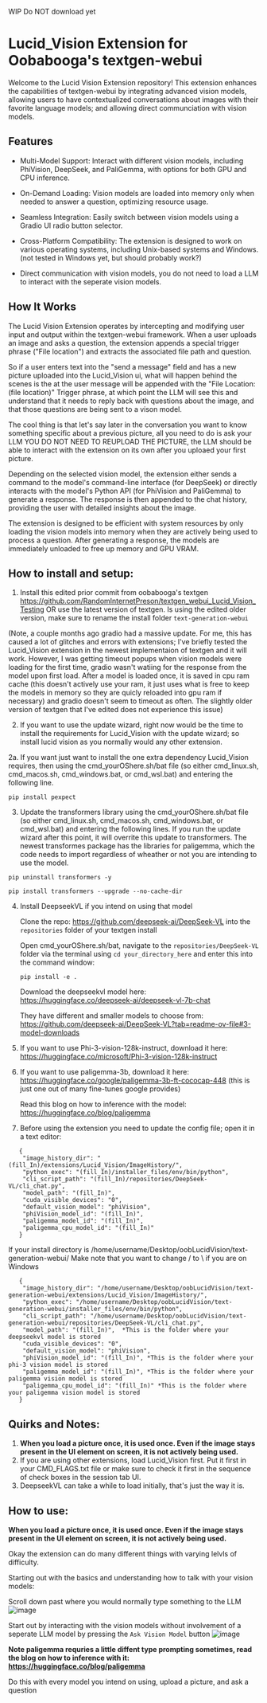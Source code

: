 WIP Do NOT download yet


# Lucid_Vision Extension for Oobabooga's textgen-webui

Welcome to the Lucid Vision Extension repository! This extension enhances the capabilities of textgen-webui by integrating advanced vision models, allowing users to have contextualized conversations about images with their favorite language models; and allowing direct communciation with vision models.

## Features


* Multi-Model Support: Interact with different vision models, including PhiVision, DeepSeek, and PaliGemma, with options for both GPU and CPU inference.

* On-Demand Loading: Vision models are loaded into memory only when needed to answer a question, optimizing resource usage.

* Seamless Integration: Easily switch between vision models using a Gradio UI radio button selector.

* Cross-Platform Compatibility: The extension is designed to work on various operating systems, including Unix-based systems and Windows. (not tested in Windows yet, but should probably work?)

* Direct communication with vision models, you do not need to load a LLM to interact with the seperate vision models.

## How It Works

The Lucid Vision Extension operates by intercepting and modifying user input and output within the textgen-webui framework. When a user uploads an image and asks a question, the extension appends a special trigger phrase ("File location") and extracts the associated file path and question.

So if a user enters text into the "send a message" field and has a new picture uploaded into the Lucid_Vision ui, what will happen behind the scenes is the at the user message will be appended with the "File Location: (file location)" Trigger phrase, at which point the LLM will see this and understand that it needs to reply back with questions about the image, and that those questions are being sent to a vison model.

The cool thing is that let's say later in the conversation you want to know something specific about a previous picture, all you need to do is ask your LLM YOU DO NOT NEED TO REUPLOAD THE PICTURE, the LLM should be able to interact with the extension on its own after you uploaed your first picture.

Depending on the selected vision model, the extension either sends a command to the model's command-line interface (for DeepSeek) or directly interacts with the model's Python API (for PhiVision and PaliGemma) to generate a response. The response is then appended to the chat history, providing the user with detailed insights about the image.

The extension is designed to be efficient with system resources by only loading the vision models into memory when they are actively being used to process a question. After generating a response, the models are immediately unloaded to free up memory and GPU VRAM.


## **How to install and setup:**

1. Install this edited prior commit from oobabooga's textgen https://github.com/RandomInternetPreson/textgen_webui_Lucid_Vision_Testing OR use the latest version of textgen.  Is using the edited older version, make sure to rename the install folder `text-generation-webui`
   
(Note, a couple months ago gradio had a massive update.  For me, this has caused a lot of glitches and errors with extensions; I've briefly tested the Lucid_Vision extension in the newest implementaion of textgen and it will work.  However, I was getting timeout popups when vision models were loading for the first time, gradio wasn't watiing for the response from the model upon first load. After a model is loaded once, it is saved in cpu ram cache (this doesn't actively use your ram, it just uses what is free to keep the models in memory so they are quicly reloaded into gpu ram if necessary) and gradio doesn't seem to timeout as often.  The slightly older version of textgen that I've edited does not experience this issue)

2. If you want to use the update wizard, right now would be the time to install the requirements for Lucid_Vision with the update wizard; so install lucid vision as you normally would any other extension.
   
2a. If you want just want to install the one extra dependency Lucid_Vision requires, then using the cmd_yourOShere.sh/bat file (so either cmd_linux.sh, cmd_macos.sh, cmd_windows.bat, or cmd_wsl.bat) and entering the following line.

```
pip install pexpect
```

3. Update the transformers library using the cmd_yourOShere.sh/bat file (so either cmd_linux.sh, cmd_macos.sh, cmd_windows.bat, or cmd_wsl.bat) and entering the following lines.  If you run the update wizard after this point, it will overrite this update to transformers.  The newest transformes package has the libraries for paligemma, which the code needs to import regardless of wheather or not you are intending to use the model.

```
pip uninstall transformers -y

pip install transformers --upgrade --no-cache-dir
```

4. Install DeepseekVL if you intend on using that model
   
   Clone the repo: https://github.com/deepseek-ai/DeepSeek-VL into the `repositories` folder of your textgen install

   Open cmd_yourOShere.sh/bat, navigate to the `repositories/DeepSeek-VL` folder via the terminal using `cd your_directory_here` and enter this into the command window:

   ```
   pip install -e .
   ```
   Download the deepseekvl model here: https://huggingface.co/deepseek-ai/deepseek-vl-7b-chat
   
   They have different and smaller models to choose from: https://github.com/deepseek-ai/DeepSeek-VL?tab=readme-ov-file#3-model-downloads

6. If you want to use Phi-3-vision-128k-instruct, download it here: https://huggingface.co/microsoft/Phi-3-vision-128k-instruct

7. If you want to use paligemma-3b, download it here: https://huggingface.co/google/paligemma-3b-ft-cococap-448 (this is just one out of many fine-tunes google provides)
   
   Read this blog on how to inference with the model: https://huggingface.co/blog/paligemma

9. Before using the extension you need to update the config file; open it in a text editor:
```
   {
    "image_history_dir": "(fill_In)/extensions/Lucid_Vision/ImageHistory/",
    "python_exec": "(fill_In)/installer_files/env/bin/python",
    "cli_script_path": "(fill_In)/repositories/DeepSeek-VL/cli_chat.py",
    "model_path": "(fill_In)",
    "cuda_visible_devices": "0",
    "default_vision_model": "phiVision",
    "phiVision_model_id": "(fill_In)",
    "paligemma_model_id": "(fill_In)",
    "paligemma_cpu_model_id": "(fill_In)"
   }
```
If your install directory is /home/username/Desktop/oobLucidVision/text-generation-webui/  Make note that you want to change / to \ if you are on Windows

```
   {
    "image_history_dir": "/home/username/Desktop/oobLucidVision/text-generation-webui/extensions/Lucid_Vision/ImageHistory/",
    "python_exec": "/home/username/Desktop/oobLucidVision/text-generation-webui/installer_files/env/bin/python",
    "cli_script_path": "/home/username/Desktop/oobLucidVision/text-generation-webui/repositories/DeepSeek-VL/cli_chat.py",
    "model_path": "(fill_In)",  *This is the folder where your deepseekvl model is stored
    "cuda_visible_devices": "0",
    "default_vision_model": "phiVision",
    "phiVision_model_id": "(fill_In)", *This is the folder where your phi-3 vision model is stored
    "paligemma_model_id": "(fill_In)", *This is the folder where your paligemma vision model is stored
    "paligemma_cpu_model_id": "(fill_In)" *This is the folder where your paligemma vision model is stored
   }
```

## **Quirks and Notes:**
1. **When you load a picture once, it is used once.  Even if the image stays present in the UI element on screen, it is not actively being used.**
2. If you are using other extensions, load Lucid_Vision first.  Put it first in your CMD_FLAGS.txt file or make sure to check it first in the sequence of check boxes in the session tab UI.
3. DeepseekVL can take a while to load initially, that's just the way it is.
   

## **How to use:**

**When you load a picture once, it is used once.  Even if the image stays present in the UI element on screen, it is not actively being used.**

Okay the extension can do many different things with varying lelvls of difficulty.

Starting out with the basics and understanding how to talk with your vision models:

Scroll down past where you would normally type something to the LLM
![image](https://github.com/RandomInternetPreson/Lucid_Vision/assets/6488699/227ff483-5041-46a7-9b5b-a8f9dd3c673e)

Start out by interacting with the vision models without involvement of a seperate LLM model by pressing the `Ask Vision Model` button
![image](https://github.com/RandomInternetPreson/Lucid_Vision/assets/6488699/4530e13f-30a1-43d9-8383-c05e31ddb5d7)

**Note paligemma requries a little diffent type prompting sometimes, read the blog on how to inference with it: https://huggingface.co/blog/paligemma**

Do this with every model you intend on using, upload a picture, and ask a question 
